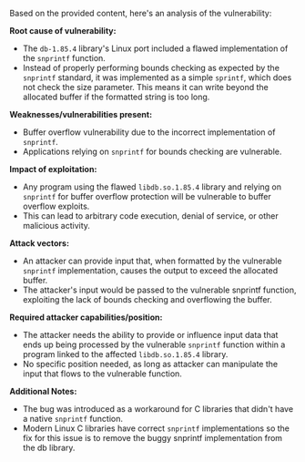 Based on the provided content, here's an analysis of the vulnerability:

**Root cause of vulnerability:**

- The `db-1.85.4` library's Linux port included a flawed implementation of the `snprintf` function.
- Instead of properly performing bounds checking as expected by the `snprintf` standard, it was implemented as a simple `sprintf`, which does not check the size parameter. This means it can write beyond the allocated buffer if the formatted string is too long.

**Weaknesses/vulnerabilities present:**
- Buffer overflow vulnerability due to the incorrect implementation of `snprintf`.
- Applications relying on `snprintf` for bounds checking are vulnerable.

**Impact of exploitation:**
- Any program using the flawed `libdb.so.1.85.4` library and relying on `snprintf` for buffer overflow protection will be vulnerable to buffer overflow exploits.
- This can lead to arbitrary code execution, denial of service, or other malicious activity.

**Attack vectors:**
- An attacker can provide input that, when formatted by the vulnerable `snprintf` implementation, causes the output to exceed the allocated buffer.
- The attacker's input would be passed to the vulnerable snprintf function, exploiting the lack of bounds checking and overflowing the buffer.

**Required attacker capabilities/position:**
- The attacker needs the ability to provide or influence input data that ends up being processed by the vulnerable `snprintf` function within a program linked to the affected `libdb.so.1.85.4` library.
- No specific position needed, as long as attacker can manipulate the input that flows to the vulnerable function.

**Additional Notes:**
- The bug was introduced as a workaround for C libraries that didn't have a native `snprintf` function.
- Modern Linux C libraries have correct `snprintf` implementations so the fix for this issue is to remove the buggy snprintf implementation from the db library.